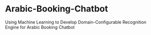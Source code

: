 # Arabic-Booking-Chatbot
Using Machine Learning to Develop Domain-Configurable Recognition Engine for Arabic Booking Chatbot
